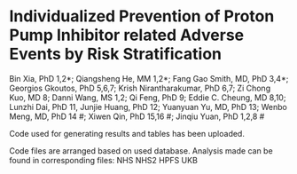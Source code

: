 # Individualized Prevention of Proton Pump Inhibitor related Adverse Events by Risk Stratification

Bin Xia, PhD 1,2*; Qiangsheng He, MM 1,2*; Fang Gao Smith, MD, PhD 3,4*; Georgios Gkoutos, PhD 5,6,7; Krish Nirantharakumar, PhD 6,7; Zi Chong Kuo, MD 8; Danni Wang, MS 1,2; Qi Feng, PhD 9; Eddie C. Cheung, MD 8,10; Lunzhi Dai, PhD 11, Junjie Huang, PhD 12; Yuanyuan Yu, MD, PhD 13; Wenbo Meng, MD, PhD 14 #; Xiwen Qin, PhD 15,16 #; Jinqiu Yuan, PhD 1,2,8 #


Code used for generating results and tables has been uploaded.

Code files are arranged based on used database. Analysis made can be found in corresponding files:
NHS
NHS2
HPFS
UKB
